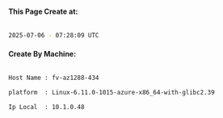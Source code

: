 
   
#### This Page Create at:

```bash

2025-07-06 - 07:28:09 UTC

```

#### Create By Machine:

```bash

Host Name : fv-az1288-434

platform  : Linux-6.11.0-1015-azure-x86_64-with-glibc2.39

Ip Local  : 10.1.0.48

```

